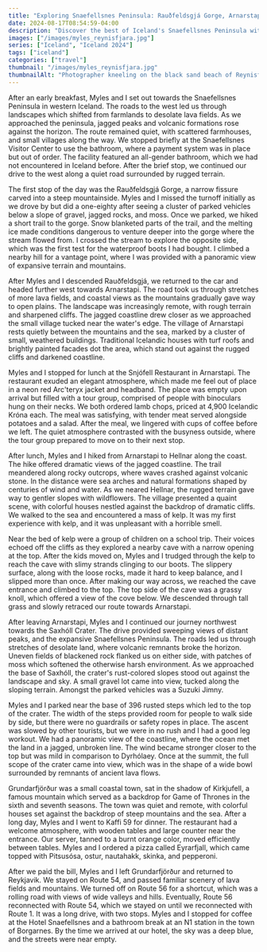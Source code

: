 ```yaml
---
title: "Exploring Snaefellsnes Peninsula: Rauðfeldsgjá Gorge, Arnarstapi to Hellnar, and Kirkjufell"
date: 2024-08-17T08:54:59-04:00
description: "Discover the best of Iceland's Snaefellsnes Peninsula with a visit to Rauðfeldsgjá Gorge, a scenic hike from Arnarstapi to Hellnar, a climb up Saxhóll Crater, and views of Kirkjufell and Kirkjufellfoss."
images: ["/images/myles_reynisfjara.jpg"]
series: ["Iceland", "Iceland 2024"]
tags: ["iceland"]
categories: ["travel"]
thumbnail: "/images/myles_reynisfjara.jpg"
thumbnailAlt: "Photographer kneeling on the black sand beach of Reynisfjara, Iceland, with a camera raised to take a picture."
---
```


After an early breakfast, Myles and I set out towards the Snaefellsnes Peninsula in western Iceland. The roads to the west led us through landscapes which shifted from farmlands to desolate lava fields. As we approached the peninsula, jagged peaks and volcanic formations rose against the horizon. The route remained quiet, with scattered farmhouses, and small villages along the way. We stopped briefly at the Snaefellsnes Visitor Center to use the bathroom, where a payment system was in place but out of order. The facility featured an all-gender bathroom, which we had not encountered in Iceland before. After the brief stop, we continued our drive to the west along a quiet road surrounded by rugged terrain.

The first stop of the day was the Rauðfeldsgjá Gorge, a narrow fissure carved into a steep mountainside. Myles and I missed the turnoff initially as we drove by but did a one-eighty after seeing a cluster of parked vehicles below a slope of gravel, jagged rocks, and moss. Once we parked, we hiked a short trail to the gorge. Snow blanketed parts of the trail, and the melting ice made conditions dangerous to venture deeper into the gorge where the stream flowed from. I crossed the stream to explore the opposite side, which was the first test for the waterproof boots I had bought. I climbed a nearby hill for a vantage point, where I was provided with a panoramic view of expansive terrain and mountains.

After Myles and I descended Rauðfeldsgjá, we returned to the car and headed further west towards Arnarstapi. The road took us through stretches of more lava fields, and coastal views as the mountains gradually gave way to open plains. The landscape was increasingly remote, with rough terrain and sharpened cliffs. The jagged coastline drew closer as we approached the small village tucked near the water's edge. The village of Arnarstapi rests quietly between the mountains and the sea, marked by a cluster of small, weathered buildings. Traditional Icelandic houses with turf roofs and brightly painted facades dot the area, which stand out against the rugged cliffs and darkened coastline.

Myles and I stopped for lunch at the Snjófell Restaurant in Arnarstapi. The restaurant exuded an elegant atmosphere, which made me feel out of place in a neon red Arc'teryx jacket and headband. The place was empty upon arrival but filled with a tour group, comprised of people with binoculars hung on their necks. We both ordered lamb chops, priced at 4,900 Icelandic Króna each. The meal was satisfying, with tender meat served alongside potatoes and a salad. After the meal, we lingered with cups of coffee before we left. The quiet atmosphere contrasted with the busyness outside, where the tour group prepared to move on to their next stop.

After lunch, Myles and I hiked from Arnarstapi to Hellnar along the coast. The hike offered dramatic views of the jagged coastline. The trail meandered along rocky outcrops, where waves crashed against volcanic stone. In the distance were sea arches and natural formations shaped by centuries of wind and water. As we neared Hellnar, the rugged terrain gave way to gentler slopes with wildflowers. The village presented a quaint scene, with colorful houses nestled against the backdrop of dramatic cliffs. We walked to the sea and encountered a mass of kelp. It was my first experience with kelp, and it was unpleasant with a horrible smell.

Near the bed of kelp were a group of children on a school trip. Their voices echoed off the cliffs as they explored a nearby cave with a narrow opening at the top. After the kids moved on, Myles and I trudged through the kelp to reach the cave with slimy strands clinging to our boots. The slippery surface, along with the loose rocks, made it hard to keep balance, and I slipped more than once. After making our way across, we reached the cave entrance and climbed to the top. The top side of the cave was a grassy knoll, which offered a view of the cove below. We descended through tall grass and slowly retraced our route towards Arnarstapi.

After leaving Arnarstapi, Myles and I continued our journey northwest towards the Saxhóll Crater. The drive provided sweeping views of distant peaks, and the expansive Snaefellsnes Peninsula. The roads led us through stretches of desolate land, where volcanic remnants broke the horizon. Uneven fields of blackened rock flanked us on either side, with patches of moss which softened the otherwise harsh environment. As we approached the base of Saxhóll, the crater's rust-colored slopes stood out against the landscape and sky. A small gravel lot came into view, tucked along the sloping terrain. Amongst the parked vehicles was a Suzuki Jimny.

Myles and I parked near the base of 396 rusted steps which led to the top of the crater. The width of the steps provided room for people to walk side by side, but there were no guardrails or safety ropes in place. The ascent was slowed by other tourists, but we were in no rush and I had a good leg workout. We had a panoramic view of the coastline, where the ocean met the land in a jagged, unbroken line. The wind became stronger closer to the top but was mild in comparison to Dyrhólaey. Once at the summit, the full scope of the crater came into view, which was in the shape of a wide bowl surrounded by remnants of ancient lava flows.

<!-- Kirkjufell and Kirkjufellfoss -->

Grundarfjörður was a small coastal town, sat in the shadow of Kirkjufell, a famous mountain which served as a backdrop for Game of Thrones in the sixth and seventh seasons. The town was quiet and remote, with colorful houses set against the backdrop of steep mountains and the sea. After a long day, Myles and I went to Kaffi 59 for dinner. The restaurant had a welcome atmosphere, with wooden tables and large counter near the entrance. Our server, tanned to a burnt orange color, moved efficiently between tables. Myles and I ordered a pizza called Eyrarfjall, which came topped with Pitsusósa, ostur, nautahakk, skinka, and pepperoni.

<!-- Driving back -->
After we paid the bill, Myles and I left Grundarfjörður and returned to Reykjavik. We stayed on Route 54, and passed familiar scenery of lava fields and mountains. We turned off on Route 56 for a shortcut, which was a rolling road with views of wide valleys and hills. Eventually, Route 56 reconnected with Route 54, which we stayed on until we reconnected with Route 1. It was a long drive, with two stops. Myles and I stopped for coffee at the Hotel Snaefellsnes and a bathroom break at an N1 station in the town of Borgarnes. By the time we arrived at our hotel, the sky was a deep blue, and the streets were near empty.
